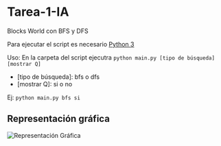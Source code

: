 # Tarea-1-IA
Blocks World con BFS y DFS

Para ejecutar el script es necesario [Python 3](https://www.python.org/downloads/)

Uso: En la carpeta del script ejecutra `python main.py [tipo de búsqueda] [mostrar Q]`
- [tipo de búsqueda]: bfs o dfs
- [mostrar Q]: si o no

Ej: `python main.py bfs si`

## Representación gráfica
![Representación Gráfica](https://raw.githubusercontent.com/Eddward27/Tarea-1-IA/master/Explicaci%C3%B3n%20Rep..png)
